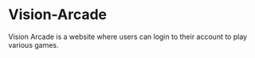 # Vision-Arcade
Vision Arcade is a website where users can login to their account to play various games.
